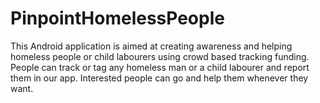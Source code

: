 # PinpointHomelessPeople
 This Android application is aimed at creating awareness and helping homeless people or child labourers using crowd based tracking funding.
 People can track or tag any homeless man or a child labourer and report them in our app.
 Interested people can go and help them whenever they want.
